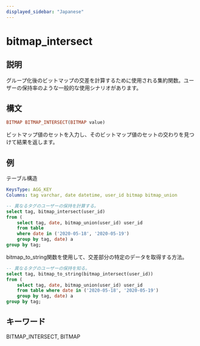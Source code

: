 ```yaml
---
displayed_sidebar: "Japanese"
---
```


# bitmap_intersect

## 説明

グループ化後のビットマップの交差を計算するために使用される集約関数。ユーザーの保持率のような一般的な使用シナリオがあります。

## 構文

```Haskell
BITMAP BITMAP_INTERSECT(BITMAP value)
```

ビットマップ値のセットを入力し、そのビットマップ値のセットの交わりを見つけて結果を返します。

## 例

テーブル構造

```yml
KeysType: AGG_KEY
Columns: tag varchar, date datetime, user_id bitmap bitmap_union
```

```SQL
-- 異なるタグのユーザーの保持を計算する。 
select tag, bitmap_intersect(user_id)
from (
    select tag, date, bitmap_union(user_id) user_id
    from table
    where date in ('2020-05-18', '2020-05-19')
    group by tag, date) a
group by tag;
```

bitmap_to_string関数を使用して、交差部分の特定のデータを取得する方法。

```SQL
-- 異なるタグのユーザーの保持を知る。 
select tag, bitmap_to_string(bitmap_intersect(user_id))
from (
    select tag, date, bitmap_union(user_id) user_id
    from table where date in ('2020-05-18', '2020-05-19')
    group by tag, date) a
group by tag;
```

## キーワード

BITMAP_INTERSECT, BITMAP